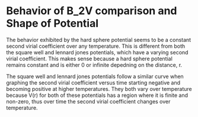 # Behavior of B_2V comparison and Shape of Potential
The behavior exhibited by the hard sphere potential seems to be a constant second virial coefficient over any temperature. This is different from both the square well and lennard jones potentials, which have a varying second virial coefficient. This makes sense because a hard sphere potential remains constant and is either 0 or infinite depedning on the distance, r.

The square well and lennard jones potentials follow a similar curve when graphing the second virial coefficient versus time starting negative and becoming positive at higher temperatures. They both vary over temperature because V(r) for both of these potentials has a region where it is finite and non-zero, thus over time the second virial coefficient changes over temperature. 